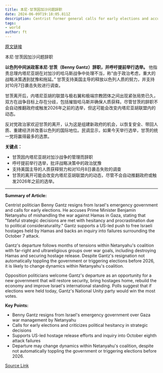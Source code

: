 ```yaml
---
title: 本尼·甘茨因加沙问题辞职
date: 2024-06-09T19:18:05.811Z
description: Centrist former general calls for early elections and accuses Netanyahu of mismanaging war against Hamas
tags: 
- world
author: ft
---
```


[原文链接](https://ft.com/content/78bc5111-1851-4a71-a5dd-ca9c9dff0241)

本尼·甘茨因加沙问题辞职

**以色列中间派政客本尼·甘茨（Benny Gantz）辞职，并呼吁提前举行选举。** 他指责总理内塔尼亚胡在对加沙的哈马斯战争中处理不当，称“由于政治考虑，重大的战略决策遇到犹豫和拖延。” 甘茨支持美国主导的释放以色列人质的努力，并支持对10月7日袭击失败进行调查。

甘茨离开后，内塔尼亚胡的联盟与极右翼和极端宗教团体之间出现紧张局势已久，双方在战争目标上存在分歧，包括摧毁哈马斯并确保人质获释。尽管甘茨的辞职不会自动推翻政府或触发2026年之前的选举，但这可能会改变内塔尼亚胡联盟内的动态。

反对党政治家欢迎甘茨的离开，认为这是组建新政府的机会，以恢复安全、带回人质、重建经济并改善以色列的国际地位。民调显示，如果今天举行选举，甘茨的统一党将赢得最多的选票。

**关键点：**
- 甘茨因内塔尼亚胡对加沙战争的管理而辞职
- 呼吁提前举行选举，批评战略决策中的政治犹豫
- 支持美国主导的人质获释努力和对10月8日袭击失败的调查
- 甘茨的离开可能会改变内塔尼亚胡联盟内的动态，尽管不会自动推翻政府或触发2026年之前的选举。

---

 **Summary of Article:**

Centrist politician Benny Gantz resigns from Israel's emergency government and calls for early elections. He accuses Prime Minister Benjamin Netanyahu of mishandling the war against Hamas in Gaza, stating that "fateful strategic decisions are met with hesitancy and procrastination due to political consideraturality." Gantz supports a US-led push to free Israeli hostages held by Hamas and backs an inquiry into failures surrounding the October 7 attack.

Gantz's departure follows months of tensions within Netanyahu's coalition with far-right and ultrareligious groups over war goals, including destroying Hamas and securing hostage release. Despite Gantz's resignation not automatically toppling the government or triggering elections before 2026, it is likely to change dynamics within Netanyahu's coalition.

Opposition politicians welcome Gantz's departure as an opportunity for a new government that will restore security, bring hostages home, rebuild the economy and improve Israel's international standing. Polls suggest that if elections were held today, Gantz's National Unity party would win the most votes.

**Key Points:**
- Benny Gantz resigns from Israel's emergency government over Gaza war management by Netanyahu
- Calls for early elections and criticizes political hesitancy in strategic decisions
- Supports US-led hostage release efforts and inquiry into October eighth attack failures
- Departure may change dynamics within Netanyahu's coalition, despite not automatically toppling the government or triggering elections before 2026.

[Source Link](https://ft.com/content/78bc5111-1851-4a71-a5dd-ca9c9dff0241)

